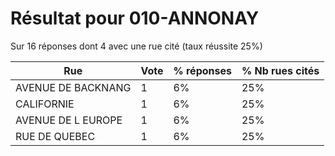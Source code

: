 # Résultat pour 010-ANNONAY

Sur 16 réponses dont 4 avec une rue cité (taux réussite 25%)

| Rue | Vote | % réponses | % Nb rues cités|
|-----|------|------------|----------------|
| AVENUE DE BACKNANG | 1 | 6% | 25%|
| CALIFORNIE | 1 | 6% | 25%|
| AVENUE DE L EUROPE | 1 | 6% | 25%|
| RUE DE QUEBEC | 1 | 6% | 25%|
